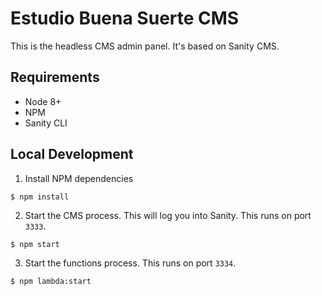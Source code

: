 # Estudio Buena Suerte CMS

This is the headless CMS admin panel. It's based on Sanity CMS.

## Requirements

- Node 8+
- NPM
- Sanity CLI

## Local Development

1. Install NPM dependencies

```
$ npm install
```

2. Start the CMS process. This will log you into Sanity. This runs on port `3333`.

```
$ npm start
```

3. Start the functions process. This runs on port `3334`.

```
$ npm lambda:start
```
